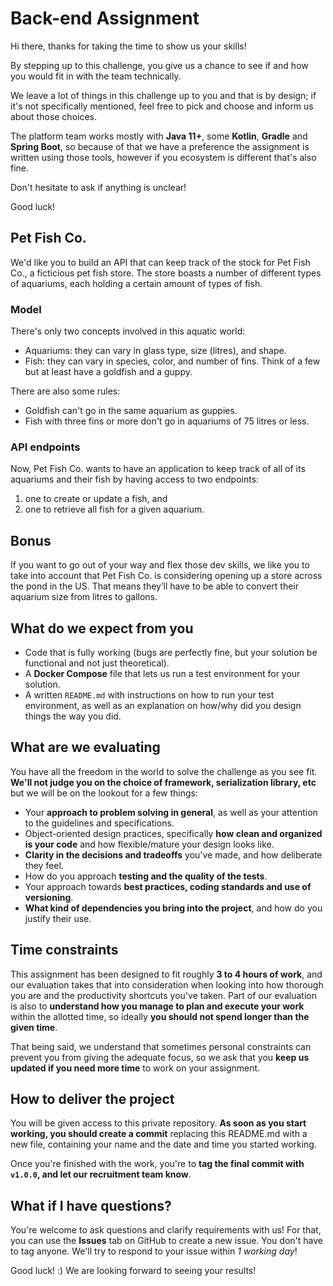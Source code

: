 # Back-end Assignment

Hi there, thanks for taking the time to show us your skills! 

By stepping up to this challenge, you give us a chance to see if and how you would fit in with the team technically.

We leave a lot of things in this challenge up to you and that is by design; if it's not specifically mentioned, feel free to pick and choose and inform us about those choices.

The platform team works mostly with **Java 11+**, some **Kotlin**, **Gradle** and **Spring Boot**, so because of that we have a preference the assignment is written using those tools, however if you ecosystem is different that's also fine.

Don't hesitate to ask if anything is unclear!

Good luck!


## Pet Fish Co.
We'd like you to build an API that can keep track of the stock for Pet Fish Co., a ficticious pet fish store. The store boasts a number of different types of aquariums, each holding a certain amount of types of fish.


### Model
There's only two concepts involved in this aquatic world:
- Aquariums: they can vary in glass type, size (litres), and shape.
- Fish: they can vary in species, color, and number of fins. Think of a few but at least have a goldfish and a guppy.

There are also some rules:

- Goldfish can't go in the same aquarium as guppies.
- Fish with three fins or more don't go in aquariums of 75 litres or less.


### API endpoints
Now, Pet Fish Co. wants to have an application to keep track of all of its aquariums and their fish by having access to two endpoints:
1. one to create or update a fish, and
1. one to retrieve all fish for a given aquarium.


## Bonus
If you want to go out of your way and flex those dev skills, we like you to take into account that Pet Fish Co. is considering opening up a store across the pond in the US. That means they’ll have to be able to convert their aquarium size from litres to gallons.


## What do we expect from you
- Code that is fully working (bugs are perfectly fine, but your solution be functional and not just theoretical).
- A **Docker Compose** file that lets us run a test environment for your solution.
- A written `README.md` with instructions on how to run your test environment, as well as an explanation on how/why did you design things the way you did.


## What are we evaluating
You have all the freedom in the world to solve the challenge as you see fit. 
**We'll not judge you on the choice of framework, serialization library, etc** but we will be on the lookout for a few things:
- Your **approach to problem solving in general**, as well as your attention to the guidelines and specifications.
- Object-oriented design practices, specifically **how clean and organized is your code** and how flexible/mature your design looks like.
- **Clarity in the decisions and tradeoffs** you've made, and how deliberate they feel.
- How do you approach **testing and the quality of the tests**.
- Your approach towards **best practices, coding standards and use of versioning**.
- **What kind of dependencies you bring into the project**, and how do you justify their use.


## Time constraints
This assignment has been designed to fit roughly **3 to 4 hours of work**, and our evaluation takes that into consideration when looking into how thorough you are and the productivity shortcuts you've taken. Part of our evaluation is also to **understand how you manage to plan and execute your work** within the allotted time, so ideally **you should not spend longer than the given time**.

That being said, we understand that sometimes personal constraints can prevent you from giving the adequate focus, so we ask that you **keep us updated if you need more time** to work on your assignment.


## How to deliver the project
You will be given access to this private repository. **As soon as you start working, you should create a commit** replacing this README.md with a new file, containing your name and the date and time you started working.

Once you're finished with the work, you're to **tag the final commit with `v1.0.0`, and let our recruitment team know**.


## What if I have questions?
You're welcome to ask questions and clarify requirements with us!
For that, you can use the **Issues** tab on GitHub to create a new issue. You don't have to tag anyone. We'll try to respond to your issue within *1 working day*!


Good luck! :) 
We are looking forward to seeing your results! 
